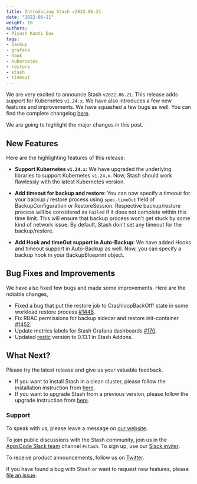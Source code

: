 ```yaml
---
title: Introducing Stash v2022.06.21
date: "2022-06-21"
weight: 10
authors:
- Piyush Kanti Das
tags:
- backup
- grafana
- hook
- kubernetes
- restore
- stash
- timeout
---
```


We are very excited to announce Stash `v2022.06.21`. This release adds support for Kubernetes `v1.24.x`. We have also introduces a few new features and improvements. We have squashed a few bugs as well. You can find the complete changelog [here](https://github.com/stashed/CHANGELOG/blob/master/releases/v2022.06.21/README.md).

We are going to highlight the major changes in this post.

## New Features

Here are the highlighting features of this release:

- **Support Kubernetes `v1.24.x`:** We have upgraded the underlying libraries to support Kubernetes `v1.24.x`. Now, Stash should work flawlessly with the latest Kubernetes version.
- **Add timeout for backup and restore**: You can now specify a timeout for your backup / restore process using `spec.timeOut` field of BackupConfiguration or RestoreSession. Respective backup/restore process will be considered as `Failed` if it does not complete within this time limit. This will ensure that backup process won't get stuck by some kind of network issue. By default, Stash don’t set any timeout for the backup/restore.

- **Add Hook and timeOut support in Auto-Backup**: We have added Hooks and timeout support in Auto-Backup as well. Now, you can specify a backup hook in your BackupBlueprint object.

## Bug Fixes and Improvements

We have also fixed few bugs and made some improvements. Here are the notable changes,

- Fixed a bug that put the restore job to CrashloopBackOfff state in some workload restore process [#1448](https://github.com/stashed/stash/pull/1448).
- Fix RBAC permissions for backup sidecar and restore init-container [#1452](https://github.com/stashed/stash/pull/1452).
- Update metrics labels for Stash Grafana dashboards [#170](https://github.com/stashed/apimachinery/pull/170).
- Updated [restic](https://github.com/restic/restic) version to 0.13.1 in Stash Addons.

## What Next?

Please try the latest release and give us your valuable feedback.

- If you want to install Stash in a clean cluster, please follow the installation instruction from [here](https://stash.run/docs/v2022.06.21/setup/).
- If you want to upgrade Stash from a previous version, please follow the upgrade instruction from [here](https://stash.run/docs/v2022.06.21/setup/upgrade/).

### Support

To speak with us, please leave a message on [our website](https://appscode.com/contact/).

To join public discussions with the Stash community, join us in the [AppsCode Slack team](https://appscode.slack.com/messages/C8NCX6N23/details/) channel `#stash`. To sign up, use our [Slack inviter](https://slack.appscode.com/).

To receive product announcements, follow us on [Twitter](https://twitter.com/KubeStash).

If you have found a bug with Stash or want to request new features, please [file an issue](https://github.com/stashed/project/issues/new).

